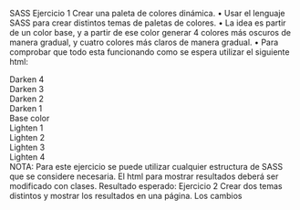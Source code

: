 SASS
Ejercicio 1
Crear una paleta de colores dinámica.
• Usar el lenguaje SASS para crear distintos temas de paletas de colores.
• La idea es partir de un color base, y a partir de ese color generar 4 colores más oscuros de manera gradual, y cuatro colores más claros de manera gradual.
• Para comprobar que todo esta funcionando como se espera utilizar el siguiente html:
<div>Darken 4</div> <div>Darken 3</div> <div>Darken 2</div> <div>Darken 1</div> <div>Base color</div> <div>Lighten 1</div> <div>Lighten 2</div> <div>Lighten 3</div> <div>Lighten 4</div>
NOTA: Para este ejercicio se puede utilizar cualquier estructura de SASS que se considere necesaria. El html para mostrar resultados deberá ser modificado con clases.
Resultado esperado:
Ejercicio 2
Crear dos temas distintos y mostrar los resultados en una página.
Los cambios